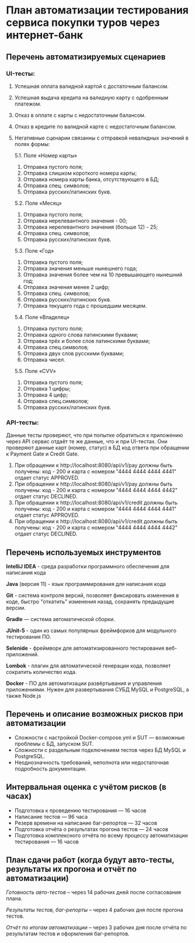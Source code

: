 # План автоматизации тестирования сервиса покупки туров через интернет-банк

## Перечень автоматизируемых сценариев

### UI-тесты:

1.	Успешная оплата валидной картой с достаточным балансом.
2.	Успешная выдача кредита на валидную карту с одобренным платежом.
3.	Отказ в оплате с карты с недостаточным балансом.
4.	Отказ в кредите по валидной карте с недостаточным балансом. 
5.	Негативные сценарии связанны с отправкой невалидных значений в полях формы:

    5.1.	Поле «Номер карты»

    1)	Отправка пустого поля;
    2)	Отправка слишком короткого номера карты;
    3)	Отправка номера карты банка, отсутствующего в БД;
    4)	Отправка спец. символов;
    5)	Отправка русских/латинских букв. 

    5.2.	Поле «Месяц»

    1)	Отправка пустого поля;
    2)	Отправка нерелевантного значения - 00;
    3)	Отправка нерелевантного значения (больше 12) - 25;
    4)	Отправка спец. символов;
    5)	Отправка русских/латинских букв.  

    5.3.	Поле «Год»

    1)	Отправка пустого поля;
    2)	Отправка значения меньше нынешнего года;
    3)	Отправка значения более чем на 10 превышающего нынешний год;
    4)	Отправка значения менее 2 цифр;
    5)	Отправка спец. символов;
    6)	Отправка русских/латинских букв.
    7)  Отправка текущего года с прошедшим месяцем.

    5.4.	Поле «Владелец»

    1)	Отправка пустого поля;
    2)	Отправка одного слова латинскими буквами;
    3)	Отправка трёх и более слов латинскими буквами;
    4)	Отправка спец.символов;
    5)	Отправка двух слов русскими буквами;
    6)	Отправка чисел. 
    
    5.5.	Поле «CVV»

    1)	Отправка пустого поля;
    2)	Отправка 1 цифры;
    3)	Отправка 4 цифр;
    4)	Отправка спец.символов;
    5)	Отправка русских/латинских букв.

### API-тесты:

Данные тесты проверяют, что при попытке обратиться к приложению через API сервис отдаёт те же данные, что и при UI-тестах. Они проверяют данные карт (номер, статус) в БД код ответа при обращении к Payment Gate и Credit Gate. 

1.	При обращении к http://localhost:8080/api/v1/pay должны быть получены: код - 200 и карта c номером "4444 4444 4444 4441" отдает статус APPROVED.
2.	При обращении к http://localhost:8080/api/v1/pay должны быть получены: код - 200 и карта с номером "4444 4444 4444 4442" отдает статус DECLINED.
3.	При обращении к http://localhost:8080/api/v1/credit должны быть получены: код - 200 и карта c номером "4444 4444 4444 4441" отдает статус APPROVED.
4.	При обращении к http://localhost:8080/api/v1/credit должны быть получены: код - 200 и карта с номером "4444 4444 4444 4442" отдает статус DECLINED.

## Перечень используемых инструментов

**IntelliJ IDEA** - среда разработки программного обеспечения для написания кода

**Java** (версия 11) - язык программирования для написания кода 

**Git** - система контроля версий, позволяет фиксировать изменения в коде, быстро "откатить" изменения назад, сохранять предыдущие версии.

**Gradle** — система автоматической сборки.

**JUnit-5** - один из самых популярных фреймфорков для модульного тестирования ПО.

**Selenide** - фреймворк для автоматизированного тестирования веб-приложений.

**Lombok** - плагин для автоматической генерации кода, позволяет сократить количество кода.

**Docker** -  ПО для автоматизации развёртывания и управления приложениями. Нужен для развертывания СУБД MySQL и PostgreSQL, а также Node.js  

## Перечень и описание возможных рисков при автоматизации

- Сложности с настройкой Docker-compose.yml и SUT — возможные проблемы с БД, запуском SUT.
- Сложности с раздельным подключением тестов через БД MySQL и PostgreSQL.
- Неоднозначность требований, неполнота или недостаточная подробность документации.

## Интервальная оценка с учётом рисков (в часах)

- Подготовка к проведению тестирования — 16 часов
- Написание тестов — 96 часа
- Резерв времени на написание баг-репортов — 32 часов
- Подготовка отчёта о результатах прогона тестов — 24 часов
- Подготовка комплексного отчёта по всему процессу автоматизации тестирования — 16 часов

## План сдачи работ (когда будут авто-тесты, результаты их прогона и отчёт по автоматизации)

_Готовность авто-тестов_ – через 14 рабочих дней после согласования плана.

_Результаты тестов, баг-репорты_ – через 4 рабочих дня после прогона тестов.

_Отчёт по итогам автоматизации_ – через 3 рабочих дня после отчёта по результатам тестов и оформления баг-репортов. 